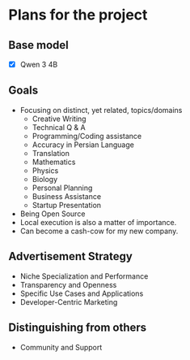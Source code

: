 # Plans for the project

## Base model
 
- [x] Qwen 3 4B

## Goals

- Focusing on distinct, yet related, topics/domains
    - Creative Writing
    - Technical Q & A 
    - Programming/Coding assistance
    - Accuracy in Persian Language
    - Translation
    - Mathematics
    - Physics 
    - Biology
    - Personal Planning 
    - Business Assistance
    - Startup Presentation
- Being Open Source
- Local execution is also a matter of importance.
- Can become a cash-cow for my new company.

## Advertisement Strategy

- Niche Specialization and Performance
- Transparency and Openness
- Specific Use Cases and Applications
- Developer-Centric Marketing

## Distinguishing from others 

- Community and Support